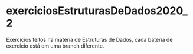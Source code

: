 # exerciciosEstruturasDeDados2020_2
Exercícios feitos na matéria de Estruturas de Dados, cada bateria de exercício está em uma branch diferente.
